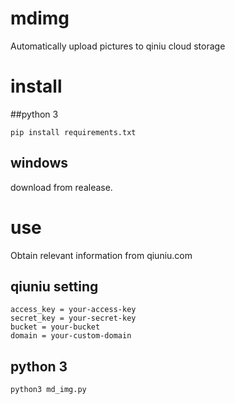 # mdimg
Automatically upload pictures to qiniu cloud storage


# install
##python 3
```
pip install requirements.txt
```
## windows
download from realease.
# use
Obtain relevant information from qiuniu.com

## qiuniu setting
```
access_key = your-access-key
secret_key = your-secret-key
bucket = your-bucket
domain = your-custom-domain
```

## python 3

```python
python3 md_img.py
```
